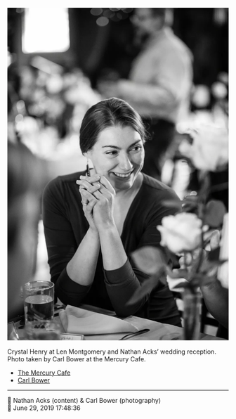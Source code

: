 ![Crystal Henry at Len Montgomery and Nathan Acks’ wedding reception](assets/de9fe77ffc8747baaaaa1bc1579fdd95.webp)

Crystal Henry at Len Montgomery and Nathan Acks’ wedding reception. Photo taken by Carl Bower at the Mercury Cafe.

* [The Mercury Cafe](http://mercurycafe.com)
* [Carl Bower](https://carlbowerphotos.com)

- - - -

<span aria-hidden="true">👥</span> Nathan Acks (content) & Carl Bower (photography)  
<span aria-hidden="true">📅</span> June 29, 2019 17:48:36
